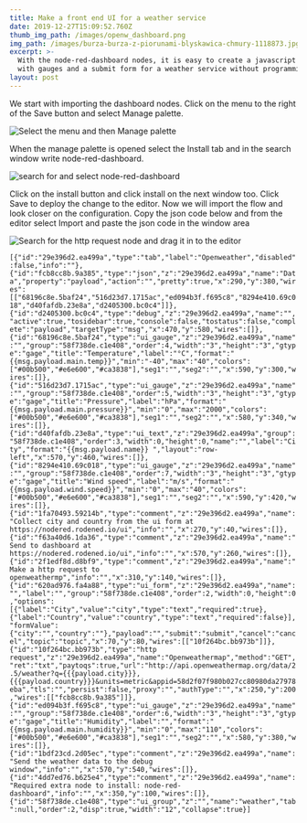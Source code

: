 ```yaml
---
title: Make a front end UI for a weather service
date: 2019-12-27T15:09:52.760Z
thumb_img_path: /images/openw_dashboard.png
img_path: /images/burza-burza-z-piorunami-blyskawica-chmury-1118873.jpg
excerpt: >-
  With the node-red-dashboard nodes, it is easy to create a javascript front end
  with gauges and a submit form for a weather service without programming. 
layout: post
---
```

We start with importing the dashboard nodes. Click on the menu to the right of the Save button and select Manage palette. 

![Select the menu and then Manage palette](/images/manage_palette.png "Select Manage palette")

When the manage palette is opened select the Install tab and in the search window write node-red-dashboard. 

![search for and select node-red-dashboard](/images/manage_palette2.png "Search for and select node-red-dashboard")

Click on the install button and click install on the next window too. Click Save to deploy the change to the editor. Now we will import the flow and look closer on the configuration. Copy the json code below and from the editor select Import and paste the json code in the window area   

![](/images/import_flow.png "Search for the http request node and drag it in to the editor")

`[{"id":"29e396d2.ea499a","type":"tab","label":"Openweather","disabled":false,"info":""},{"id":"fcb8cc8b.9a385","type":"json","z":"29e396d2.ea499a","name":"Data","property":"payload","action":"","pretty":true,"x":290,"y":380,"wires":[["68196c8e.5baf24","516d23d7.1715ac","ed094b3f.f695c8","8294e410.69c018","d40fafdb.23e8a","d2405300.bc0c4"]]},{"id":"d2405300.bc0c4","type":"debug","z":"29e396d2.ea499a","name":"","active":true,"tosidebar":true,"console":false,"tostatus":false,"complete":"payload","targetType":"msg","x":470,"y":580,"wires":[]},{"id":"68196c8e.5baf24","type":"ui_gauge","z":"29e396d2.ea499a","name":"","group":"58f738de.c1e408","order":4,"width":"3","height":"3","gtype":"gage","title":"Temperature","label":"°C","format":"{{msg.payload.main.temp}}","min":"-40","max":"40","colors":["#00b500","#e6e600","#ca3838"],"seg1":"","seg2":"","x":590,"y":300,"wires":[]},{"id":"516d23d7.1715ac","type":"ui_gauge","z":"29e396d2.ea499a","name":"","group":"58f738de.c1e408","order":5,"width":"3","height":"3","gtype":"gage","title":"Pressure","label":"hPa","format":"{{msg.payload.main.pressure}}","min":"0","max":"2000","colors":["#00b500","#e6e600","#ca3838"],"seg1":"","seg2":"","x":580,"y":340,"wires":[]},{"id":"d40fafdb.23e8a","type":"ui_text","z":"29e396d2.ea499a","group":"58f738de.c1e408","order":3,"width":0,"height":0,"name":"","label":"City","format":"{{msg.payload.name}} ","layout":"row-left","x":570,"y":460,"wires":[]},{"id":"8294e410.69c018","type":"ui_gauge","z":"29e396d2.ea499a","name":"","group":"58f738de.c1e408","order":7,"width":"3","height":"3","gtype":"gage","title":"Wind speed","label":"m/s","format":"{{msg.payload.wind.speed}}","min":"0","max":"40","colors":["#00b500","#e6e600","#ca3838"],"seg1":"","seg2":"","x":590,"y":420,"wires":[]},{"id":"1fa70493.59214b","type":"comment","z":"29e396d2.ea499a","name":"Collect city and country from the ui form at https://nodered.rodened.io/ui","info":"","x":270,"y":40,"wires":[]},{"id":"f63a40d6.1da36","type":"comment","z":"29e396d2.ea499a","name":"Send to dashboard at https://nodered.rodened.io/ui","info":"","x":570,"y":260,"wires":[]},{"id":"2f1edf8d.d8bf9","type":"comment","z":"29e396d2.ea499a","name":"Make a http request to openweathermp","info":"","x":310,"y":140,"wires":[]},{"id":"620ad976.fa4a88","type":"ui_form","z":"29e396d2.ea499a","name":"","label":"","group":"58f738de.c1e408","order":2,"width":0,"height":0,"options":[{"label":"City","value":"city","type":"text","required":true},{"label":"Country","value":"country","type":"text","required":false}],"formValue":{"city":"","country":""},"payload":"","submit":"submit","cancel":"cancel","topic":"topic","x":70,"y":80,"wires":[["10f264bc.bb973b"]]},{"id":"10f264bc.bb973b","type":"http request","z":"29e396d2.ea499a","name":"Openweathermap","method":"GET","ret":"txt","paytoqs":true,"url":"http://api.openweathermap.org/data/2.5/weather?q={{{payload.city}}},{{{payload.country}}}&units=metric&appid=58d2f07f980b027cc80980da27978eba","tls":"","persist":false,"proxy":"","authType":"","x":250,"y":200,"wires":[["fcb8cc8b.9a385"]]},{"id":"ed094b3f.f695c8","type":"ui_gauge","z":"29e396d2.ea499a","name":"","group":"58f738de.c1e408","order":6,"width":"3","height":"3","gtype":"gage","title":"Humidity","label":"","format":"{{msg.payload.main.humidity}}","min":"0","max":"110","colors":["#00b500","#e6e600","#ca3838"],"seg1":"","seg2":"","x":580,"y":380,"wires":[]},{"id":"1bdf23cd.2d05ec","type":"comment","z":"29e396d2.ea499a","name":"Send the weather data to the debug window","info":"","x":570,"y":540,"wires":[]},{"id":"4dd7ed76.b625e4","type":"comment","z":"29e396d2.ea499a","name":"Required extra node to install: node-red-dashboard","info":"","x":350,"y":100,"wires":[]},{"id":"58f738de.c1e408","type":"ui_group","z":"","name":"weather","tab":null,"order":2,"disp":true,"width":"12","collapse":true}]`
